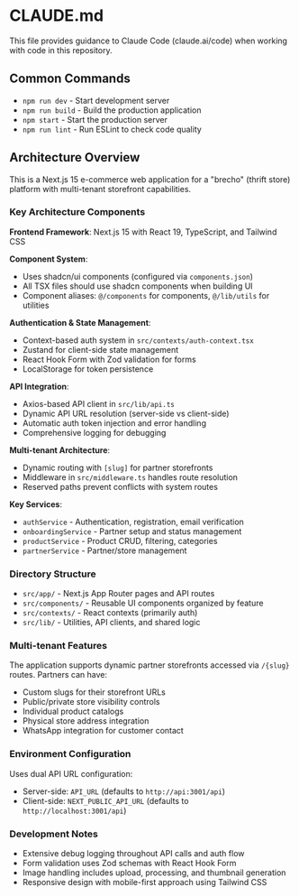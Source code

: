 # CLAUDE.md

This file provides guidance to Claude Code (claude.ai/code) when working with code in this repository.

## Common Commands

- `npm run dev` - Start development server
- `npm run build` - Build the production application
- `npm start` - Start the production server
- `npm run lint` - Run ESLint to check code quality

## Architecture Overview

This is a Next.js 15 e-commerce web application for a "brecho" (thrift store) platform with multi-tenant storefront capabilities.

### Key Architecture Components

**Frontend Framework**: Next.js 15 with React 19, TypeScript, and Tailwind CSS

**Component System**: 
- Uses shadcn/ui components (configured via `components.json`)
- All TSX files should use shadcn components when building UI
- Component aliases: `@/components` for components, `@/lib/utils` for utilities

**Authentication & State Management**:
- Context-based auth system in `src/contexts/auth-context.tsx`
- Zustand for client-side state management
- React Hook Form with Zod validation for forms
- LocalStorage for token persistence

**API Integration**:
- Axios-based API client in `src/lib/api.ts`
- Dynamic API URL resolution (server-side vs client-side)
- Automatic auth token injection and error handling
- Comprehensive logging for debugging

**Multi-tenant Architecture**:
- Dynamic routing with `[slug]` for partner storefronts
- Middleware in `src/middleware.ts` handles route resolution
- Reserved paths prevent conflicts with system routes

**Key Services**:
- `authService` - Authentication, registration, email verification
- `onboardingService` - Partner setup and status management  
- `productService` - Product CRUD, filtering, categories
- `partnerService` - Partner/store management

### Directory Structure

- `src/app/` - Next.js App Router pages and API routes
- `src/components/` - Reusable UI components organized by feature
- `src/contexts/` - React contexts (primarily auth)
- `src/lib/` - Utilities, API clients, and shared logic

### Multi-tenant Features

The application supports dynamic partner storefronts accessed via `/{slug}` routes. Partners can have:
- Custom slugs for their storefront URLs
- Public/private store visibility controls  
- Individual product catalogs
- Physical store address integration
- WhatsApp integration for customer contact

### Environment Configuration

Uses dual API URL configuration:
- Server-side: `API_URL` (defaults to `http://api:3001/api`)
- Client-side: `NEXT_PUBLIC_API_URL` (defaults to `http://localhost:3001/api`)

### Development Notes

- Extensive debug logging throughout API calls and auth flow
- Form validation uses Zod schemas with React Hook Form
- Image handling includes upload, processing, and thumbnail generation
- Responsive design with mobile-first approach using Tailwind CSS
